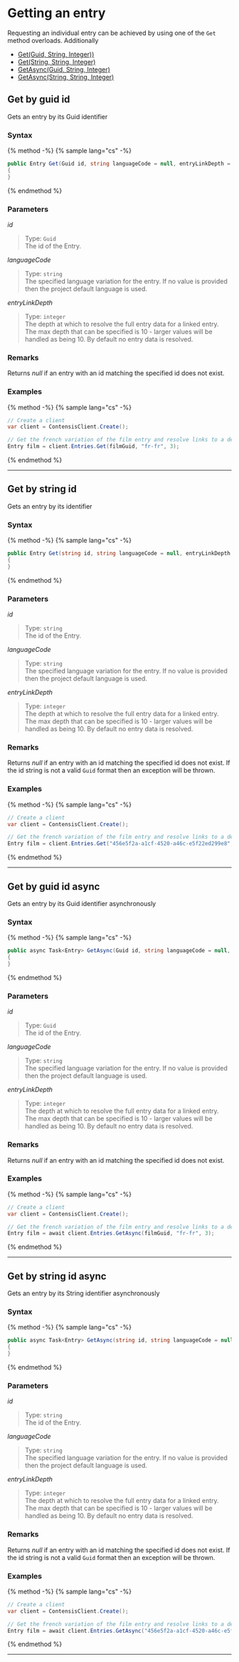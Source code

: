 # Getting an entry

Requesting an individual entry can be achieved by using one of the `Get` method overloads. Additionally 

- [Get(Guid, String, Integer))](#get-by-guid-id)
- [Get(String, String, Integer)](#get-by-string-id)
- [GetAsync(Guid, String, Integer)](#get-by-guid-id-async)  
- [GetAsync(String, String, Integer)](#get-by-string-id-async)


## Get by guid id

Gets an entry by its Guid identifier

### Syntax

{% method -%}
{% sample lang="cs" -%}

```cs
public Entry Get(Guid id, string languageCode = null, entryLinkDepth = 0)
{
}
```
{% endmethod %}

### Parameters

*id*
> Type: `Guid`  
> The id of the Entry.

*languageCode*
> Type: `string`  
> The specified language variation for the entry. If no value is provided then the project default language is used.

*entryLinkDepth*
> Type: `integer`  
> The depth at which to resolve the full entry data for a linked entry. The max depth that can be specified is 10 - larger values will be handled as being 10. By default no entry data is resolved.

### Remarks

Returns *null* if an entry with an id matching the specified id does not exist.

### Examples

{% method -%}
{% sample lang="cs" -%}
```cs
// Create a client
var client = ContensisClient.Create();

// Get the french variation of the film entry and resolve links to a depth of 3
Entry film = client.Entries.Get(filmGuid, "fr-fr", 3);
```
{% endmethod %}

---

## Get by string id

Gets an entry by its identifier

### Syntax

{% method -%}
{% sample lang="cs" -%}

```cs
public Entry Get(string id, string languageCode = null, entryLinkDepth = 0)
{
}
```
{% endmethod %}

### Parameters

*id*
> Type: `string`  
> The id of the Entry.

*languageCode*
> Type: `string`  
> The specified language variation for the entry. If no value is provided then the project default language is used.

*entryLinkDepth*
> Type: `integer`  
> The depth at which to resolve the full entry data for a linked entry. The max depth that can be specified is 10 - larger values will be handled as being 10. By default no entry data is resolved.

### Remarks

Returns *null* if an entry with an id matching the specified id does not exist. If the id string is not a valid `Guid` format then an exception will be thrown.

### Examples

{% method -%}
{% sample lang="cs" -%}
```cs
// Create a client
var client = ContensisClient.Create();

// Get the french variation of the film entry and resolve links to a depth of 3
Entry film = client.Entries.Get("456e5f2a-a1cf-4520-a46c-e5f22ed299e8", "fr-fr", 3);
```
{% endmethod %}

---

## Get by guid id async

Gets an entry by its Guid identifier asynchronously

### Syntax

{% method -%}
{% sample lang="cs" -%}

```cs
public async Task<Entry> GetAsync(Guid id, string languageCode = null, entryLinkDepth = 0)
{
}
```
{% endmethod %}

### Parameters

*id*
> Type: `Guid`  
> The id of the Entry.

*languageCode*
> Type: `string`  
> The specified language variation for the entry. If no value is provided then the project default language is used.

*entryLinkDepth*
> Type: `integer`  
> The depth at which to resolve the full entry data for a linked entry. The max depth that can be specified is 10 - larger values will be handled as being 10. By default no entry data is resolved.

### Remarks

Returns *null* if an entry with an id matching the specified id does not exist.

### Examples

{% method -%}
{% sample lang="cs" -%}
```cs
// Create a client
var client = ContensisClient.Create();

// Get the french variation of the film entry and resolve links to a depth of 3
Entry film = await client.Entries.GetAsync(filmGuid, "fr-fr", 3);
```
{% endmethod %}

---

## Get by string id async

Gets an entry by its String identifier asynchronously

### Syntax

{% method -%}
{% sample lang="cs" -%}

```cs
public async Task<Entry> GetAsync(string id, string languageCode = null, entryLinkDepth = 0)
{
}
```
{% endmethod %}

### Parameters

*id*
> Type: `string`  
> The id of the Entry.

*languageCode*
> Type: `string`  
> The specified language variation for the entry. If no value is provided then the project default language is used.

*entryLinkDepth*
> Type: `integer`  
> The depth at which to resolve the full entry data for a linked entry. The max depth that can be specified is 10 - larger values will be handled as being 10. By default no entry data is resolved.

### Remarks

Returns *null* if an entry with an id matching the specified id does not exist. If the id string is not a valid `Guid` format then an exception will be thrown.

### Examples

{% method -%}
{% sample lang="cs" -%}
```cs
// Create a client
var client = ContensisClient.Create();

// Get the french variation of the film entry and resolve links to a depth of 3
Entry film = await client.Entries.GetAsync("456e5f2a-a1cf-4520-a46c-e5f22ed299e8", "fr-fr", 3);
```
{% endmethod %}

---